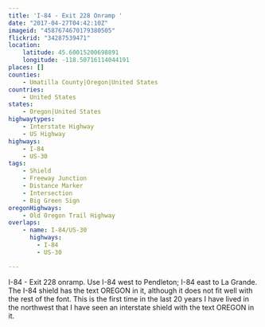 ```yaml
---
title: 'I-84 - Exit 228 Onramp '
date: "2017-04-27T04:42:10Z"
imageid: "4587674670179380505"
flickrid: "34287539471"
location:
    latitude: 45.60015200698891
    longitude: -118.50716114044191
places: []
counties:
    - Umatilla County|Oregon|United States
countries:
    - United States
states:
    - Oregon|United States
highwaytypes:
    - Interstate Highway
    - US Highway
highways:
    - I-84
    - US-30
tags:
    - Shield
    - Freeway Junction
    - Distance Marker
    - Intersection
    - Big Green Sign
oregonHighways:
    - Old Oregon Trail Highway
overlaps:
    - name: I-84/US-30
      highways:
        - I-84
        - US-30

---
```

I-84 - Exit 228 onramp.  Use I-84 west to Pendleton; I-84 east to La Grande.  The I-84 shield has the text OREGON in it, although it does not fit well with the rest of the font.  This is the first time in the last 20 years I have lived in the northwest that I have seen an interstate shield with the text OREGON in it.